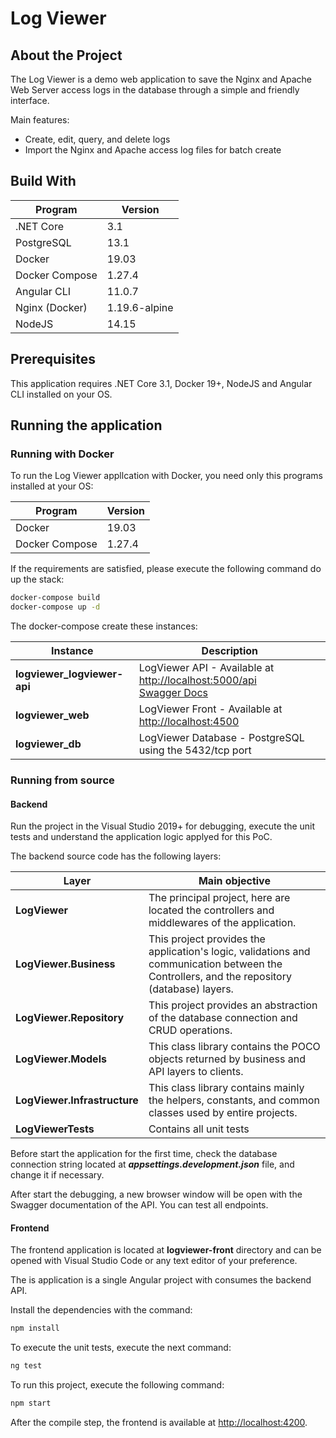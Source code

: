 # Log Viewer

## About the Project

The Log Viewer is a demo web application to save the Nginx and Apache Web Server access logs in the database through a simple and friendly interface.

Main features:
- Create, edit, query, and delete logs
- Import the Nginx and Apache access log files for batch create


## Build With

|   **Program**     |   **Version**     |
|-------------------|-------------------|
| .NET Core         |   3.1             |
| PostgreSQL        |   13.1            |
| Docker            |   19.03           |
| Docker Compose    |   1.27.4          |
| Angular CLI       |   11.0.7          |
| Nginx (Docker)    |   1.19.6-alpine   |
| NodeJS            |   14.15           |

## Prerequisites

This application requires .NET Core 3.1, Docker 19+, NodeJS and Angular CLI installed on your OS.

## Running the application

### Running with Docker

To run the Log Viewer appllcation with Docker, you need only this programs installed at your OS:

|   **Program**     |   **Version**     |
|-------------------|-------------------|
| Docker            |   19.03           |
| Docker Compose    |   1.27.4          |

If the requirements are satisfied, please execute the following command do up the stack:

```bash
docker-compose build
docker-compose up -d
```

The docker-compose create these instances:

| **Instance**                  | **Description**                                                                               |
|-------------------------------|-----------------------------------------------------------------------------------------------|
| **logviewer_logviewer-api**   | LogViewer API - Available at [http://localhost:5000/api](http://localhost:5000/api)<br>[Swagger Docs](http://localhost:5000/swagger)   |
| **logviewer_web**             | LogViewer Front - Available at [http://localhost:4500](http://localhost:4500)                 |
| **logviewer_db**              | LogViewer Database - PostgreSQL using the 5432/tcp port                                       |

### Running from source

#### Backend

Run the project in the Visual Studio 2019+ for debugging, execute the unit tests and understand the application logic applyed for this PoC.

The backend source code has the following layers:

|               **Layer**           |               **Main objective** |
|-----------------------------------|--------------------|
| **LogViewer**                     | The principal project, here are located the controllers and middlewares of the application. |
| **LogViewer.Business**            | This project provides the application's logic, validations and communication between the Controllers, and the repository (database) layers. |
| **LogViewer.Repository**          | This project provides an abstraction of the database connection and CRUD operations. |
| **LogViewer.Models**              | This class library contains the POCO objects returned by business and API layers to clients. |
| **LogViewer.Infrastructure**      | This class library contains mainly the helpers, constants, and common classes used by entire projects. |
| **LogViewerTests**                | Contains all unit tests   |


Before start the application for the first time, check the database connection string located at ***appsettings.development.json*** file, and change it if necessary.

After start the debugging, a new browser window will be open with the Swagger documentation of the API. You can test all endpoints.

#### Frontend

The frontend application is located at **logviewer-front** directory and can be opened with Visual Studio Code or any text editor of your preference.

The is application is a single Angular project with consumes the backend API.

Install the dependencies with the command:

```bash
npm install
```

To execute the unit tests, execute the next command:
```bash
ng test
```

To run this project, execute the following command:

```bash
npm start
```
After the compile step, the frontend is available at [http://localhost:4200](http://localhost:4200).
